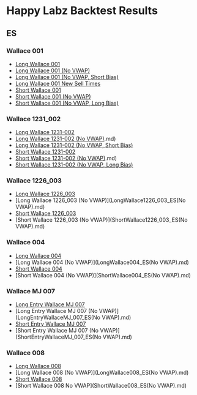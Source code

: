 # Happy Labz Backtest Results

## ES

### Wallace 001

- [Long Wallace 001](LongWallace001_ES.md)
- [Long Wallace 001 (No VWAP)](LongWallace001_ES(No_VWAP).md)
- [Long Wallace 001 (No VWAP, Short Bias)](LongWallace001_ES_NoVWAP_ShortBias.md)
- [Long Wallace 001 New Sell Times](LongWallace001_New.md)
- [Short Wallace 001](ShortWallace001_ES.md)
- [Short Wallace 001 (No VWAP)](ShortWallace001_ES_(No_VWAP).md)
- [Short Wallace 001 (No VWAP, Long Bias)](ShortWallace001_ES_NoVWAP_LongBias.md)

### Wallace 1231_002

- [Long Wallace 1231-002](LongWallace1231_002_ES.md)
- [Long Wallace 1231-002 (No VWAP)](LongWallace1231_002_ES_No_VWAP).md)
- [Long Wallace 1231-002 (No VWAP, Short Bias)](LongWallace1231_002_ES_NoVWAP_ShortBias.md)
- [Short Wallace 1231-002](ShortWallace1231_002_ES.md)
- [Short Wallace 1231-002 (No VWAP)](ShortWallace1231_002_ES_No_VWAP).md)
- [Short Wallace 1231-002 (No VWAP, Long Bias)](ShortWallace1231_002_ES_NoVWAP_LongBias.md)

### Wallace 1226_003

- [Long Wallace 1226_003](LongWallace1226_003_ES.md)
- [Long Wallace 1226_003 (No VWAP)](LongWallace1226_003_ES(No VWAP).md)
- [Short Wallace 1226_003](ShortWallace1226_003_ES.md)
- [Short Wallace 1226_003 (No VWAP)](ShortWallace1226_003_ES(No VWAP).md)

### Wallace 004

- [Long Wallace 004](LongWallace004_ES.md)
- [Long Wallace 004 (No VWAP)](LongWallace004_ES(No VWAP).md)
- [Short Wallace 004](ShortWallace004_ES.md)
- [Short Wallace 004 (No VWAP)](ShortWallace004_ES(No VWAP).md)


### Wallace MJ 007

- [Long Entry Wallace MJ 007](LongEntryWallaceMJ_007_ES.md)
- [Long Entry Wallace MJ 007 (No VWAP)](LongEntryWallaceMJ_007_ES(No VWAP).md)
- [Short Entry Wallace MJ 007](ShortEntryWallaceMJ_007_ES.md)
- [Short Entry Wallace MJ 007 (No VWAP)](ShortEntryWallaceMJ_007_ES(No VWAP).md)

### Wallace 008

- [Long Wallace 008](LongWallace008_ES.md)
- [Long Wallace 008 (No VWAP)](LongWallace008_ES(No VWAP).md)
- [Short Wallace 008](ShortWallace008_ES.md)
- [Short Wallace 008 No VWAP](ShortWallace008_ES(No VWAP).md)
